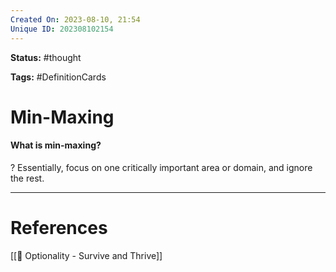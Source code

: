```yaml
---
Created On: 2023-08-10, 21:54
Unique ID: 202308102154
---
```

**Status:** #thought 

**Tags:**  #DefinitionCards 

# Min-Maxing

#### What is min-maxing? 
?
Essentially, focus on one critically important area or domain, and ignore the rest. 
<!--SR:!2023-09-16,20,250-->





---
# References
[[📗 Optionality - Survive and Thrive]]
